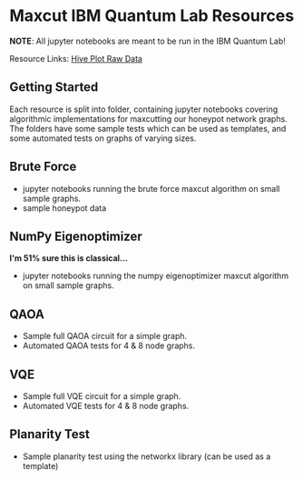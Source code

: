 # Maxcut IBM Quantum Lab Resources

__NOTE__: All jupyter notebooks are meant to be run in the IBM Quantum Lab!

Resource Links: [Hive Plot Raw Data](https://maristcollege-my.sharepoint.com/personal/casimer_decusatis_marist_edu/_layouts/15/onedrive.aspx?id=%2Fpersonal%2Fcasimer%5Fdecusatis%5Fmarist%5Fedu%2FDocuments%2FHoneypot%20data)

## Getting Started

Each resource is split into folder, containing jupyter notebooks covering algorithmic implementations for maxcutting our honeypot network graphs.
The folders have some sample tests which can be used as templates, and some automated tests on graphs of varying sizes.

## Brute Force

  - jupyter notebooks running the brute force maxcut algorithm on small sample graphs.
  - sample honeypot data

## NumPy Eigenoptimizer

__I'm 51% sure this is classical...__

  - jupyter notebooks running the numpy eigenoptimizer maxcut algorithm on small sample graphs.

## QAOA

  - Sample full QAOA circuit for a simple graph.
  - Automated QAOA tests for 4 & 8 node graphs.

## VQE

  - Sample full VQE circuit for a simple graph.
  - Automated VQE tests for 4 & 8 node graphs.

## Planarity Test

  - Sample planarity test using the networkx library (can be used as a template)
